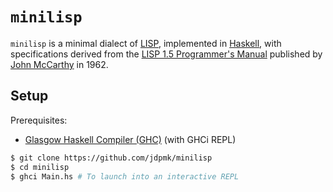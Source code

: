 # `minilisp`

`minilisp` is a minimal dialect of [LISP](https://en.wikipedia.org/wiki/Lisp_(programming_language)), implemented in [Haskell](https://www.haskell.org/), with specifications derived from the [LISP 1.5 Programmer's Manual](http://www.softwarepreservation.org/projects/LISP/book/LISP%201.5%20Programmers%20Manual.pdf) published by [John McCarthy](https://en.wikipedia.org/wiki/John_McCarthy_(computer_scientist)) in 1962.

## Setup

Prerequisites:
- [Glasgow Haskell Compiler (GHC)](https://www.haskell.org/ghc/) (with GHCi REPL)

```sh
$ git clone https://github.com/jdpmk/minilisp
$ cd minilisp
$ ghci Main.hs # To launch into an interactive REPL
```
